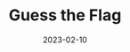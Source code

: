 ---
layout: project
title: Guess the Flag

date: 2023-02-10
last_updated: 2023-03-17

repo_link: https://github.com/SeikaHirori/Guess-the-Flag
repo_id: 600237131

tech:
    - Swift, SwiftUI

tags:
    - iOS Development

project_id: guess_the_flag_001

short_summary: 
---